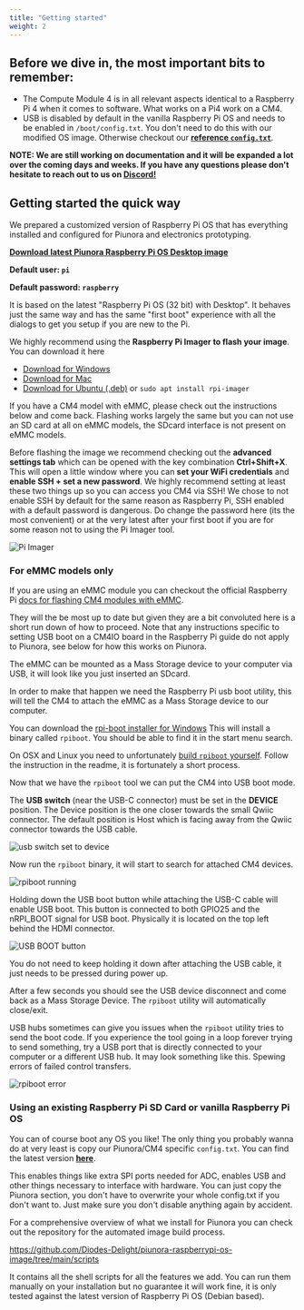 ```yaml
---
title: "Getting started"
weight: 2
---
```


## Before we dive in, the most important bits to remember:


- The Compute Module 4 is in all relevant aspects identical to a Raspberry Pi 4 when it comes to software. What works on a Pi4 work on a CM4.
- USB is disabled by default in the vanilla Raspberry Pi OS and needs to be enabled in `/boot/config.txt`. You don't need to do this with our modified OS image. Otherwise checkout our **[reference `config.txt`](https://github.com/Diodes-Delight/piunora-raspberrypi-os-image/blob/main/scripts/files/config.txt)**.

**NOTE: We are still working on documentation and it will be expanded a lot over the coming days and weeks. If you have any questions please don't hesitate to reach out to us on [Discord!](https://www.diodes-delight.com/community/)**

## Getting started the quick way

We prepared a customized version of Raspberry Pi OS that has everything installed and configured for Piunora and electronics prototyping.

**[Download latest Piunora Raspberry Pi OS Desktop image](https://github.com/Diodes-Delight/piunora-raspberrypi-os-image/releases)**

**Default user: `pi`**

**Default password: `raspberry`**

It is based on the latest "Raspberry Pi OS (32 bit) with Desktop". It behaves just the same way and has the same "first boot" experience with all the dialogs to get you setup if you are new to the Pi.

We highly recommend using the **Raspberry Pi Imager to flash your image**. You can download it here
 - [Download for Windows](https://downloads.raspberrypi.org/imager/imager_latest.exe)
 - [Download for Mac](https://downloads.raspberrypi.org/imager/imager_latest.dmg)
 - [Download for Ubuntu (.deb)](https://downloads.raspberrypi.org/imager/imager_latest_amd64.deb) or `sudo apt install rpi-imager`

If you have a CM4 model with eMMC, please check out the instructions below and come back. Flashing works largely the same but you can not use an SD card at all on eMMC models, the SDcard interface is not present on eMMC models.

Before flashing the image we recommend checking out the **advanced settings tab** which can be opened with the key combination **Ctrl+Shift+X**. This will open a little window where you can **set your WiFi credentials** and **enable SSH + set a new password**. We highly recommend setting at least these two things up so you can access you CM4 via SSH! We chose to not enable SSH by default for the same reason as Raspberry Pi, SSH enabled with a default password is dangerous. Do change the password here (its the most convenient) or at the very latest after your first boot if you are for some reason not to using the Pi Imager tool.

![Pi Imager](/docs/piunora/pi-imager.png)

### For eMMC models only

If you are using an eMMC module you can checkout the official Raspberry Pi [docs for flashing CM4 modules with eMMC](https://www.raspberrypi.com/documentation/computers/compute-module.html#steps-to-flash-the-emmc).

They will the be most up to date but given they are a bit convoluted here is a short run down of how to proceed. Note that any instructions specific to setting USB boot on a CM4IO board in the Raspberry Pi guide do not apply to Piunora, see below for how this works on Piunora.

The eMMC can be mounted as a Mass Storage device to your computer via USB, it will look like you just inserted an SDcard.

In order to make that happen we need the Raspberry Pi usb boot utility, this will tell the CM4 to attach the eMMC as a Mass Storage device to our computer.

You can download the [rpi-boot installer for Windows](https://github.com/raspberrypi/usbboot/raw/master/win32/rpiboot_setup.exe)
This will install a binary called `rpiboot`. You should be able to find it in the start menu search.

On OSX and Linux you need to unfortunately [build `rpiboot` yourself](https://github.com/raspberrypi/usbboot).
Follow the instruction in the readme, it is fortunately a short process.

Now that we have the `rpiboot` tool we can put the CM4 into USB boot mode.

The **USB switch** (near the USB-C connector) must be set in the **DEVICE** position.
The Device position is the one closer towards the small Qwiic connector. The default position is Host which is facing away from the Qwiic connector towards the USB cable.

![usb switch set to device](/docs/piunora/pic/usb-switch-device.jpg)

Now run the `rpiboot` binary, it will start to search for attached CM4 devices.

![rpiboot running](/docs/piunora/pic/rpiboot.png)

Holding down the USB boot button while attaching the USB-C cable will enable USB boot. This button is connected to both GPIO25 and the nRPI_BOOT signal for USB boot. Physically it is located on the top left behind the HDMI connector.

![USB BOOT button](/docs/piunora/pic/usb-boot-25.jpg)

You do not need to keep holding it down after attaching the USB cable, it just needs to be pressed during power up.

After a few seconds you should see the USB device disconnect and come back as a Mass Storage Device.
The `rpiboot` utility will automatically close/exit.

USB hubs sometimes can give you issues when the `rpiboot` utility tries to send the boot code. If you experience the tool going in a loop forever trying to send something, try a USB port that is directly connected to your computer or a different USB hub.
It may look something like this. Spewing errors of failed control transfers.

![rpiboot error](/docs/piunora/pic/rpiboot-error-w-hub.png)


### Using an existing Raspberry Pi SD Card or vanilla Raspberry Pi OS

You can of course boot any OS you like!
The only thing you probably wanna do at very least is copy our Piunora/CM4 specific `config.txt`. You can find the latest version **[here](https://github.com/Diodes-Delight/piunora-raspberrypi-os-image/blob/main/scripts/files/config.txt)**.

This enables things like extra SPI ports needed for ADC, enables USB and other things necessary to interface with hardware.
You can just copy the Piunora section, you don't have to overwrite your whole config.txt if you don't want to. Just make sure you don't disable anything again by accident.

For a comprehensive overview of what we install for Piunora you can check out the repository for the automated image build process.

https://github.com/Diodes-Delight/piunora-raspberrypi-os-image/tree/main/scripts

It contains all the shell scripts for all the features we add. You can run them manually on your installation but no guarantee it will work fine, it is only tested against the latest version of Raspberry Pi OS (Debian based).
